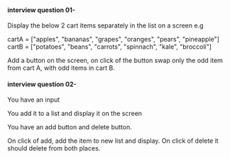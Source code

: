 #### interview question 01-

Display the below 2 cart items separately in the list on a screen e.g

cartA = ["apples", "bananas", "grapes", "oranges", "pears", "pineapple"]
cartB = ["potatoes", "beans", "carrots", "spinnach", "kale", "broccoli"]

Add a button on the screen, on click of the button swap only the odd item from cart A, with odd items in cart B.

#### interview question 02-

You have an input

You add it to a list and display it on the screen

You have an add button and delete button.

On click of add, add the item to new list and display. On click of delete it should delete from both places.
